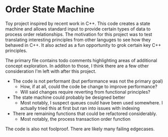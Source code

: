 # Order State Machine

Toy project inspired by recent work in C++. This code creates a state machine and allows standard input to provide certain types of data to process order relationships. The motivation for this project was to test translating interesting principles from other languges to see how they behaved in C++. It also acted as a fun opportunity to grok certain key C++ principles.

The primary file contains todo comments highlighting areas of additional concept exploration. In additon to those, I think there are a few other consideration I'm left with after this project.

- The code is not performant (but performance was not the primary goal)
  - How, if at all, could the code be change to improve performance?
  - Will said changes require reverting from functional principles?
- The state machine could probably be designed better
  - Most notably, I suspect queues could have been used somewhere. I actually tried this at first but ran into issues with indexing
- There are remaining functions that could be refactored considerably.
  - Most notably, the process transaction order function
  
The code is also not foolproof. There are likely many failing edgecases.
